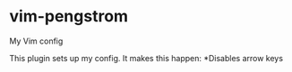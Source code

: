 # vim-pengstrom
My Vim config

This plugin sets up my config. It makes this happen:
*Disables arrow keys

